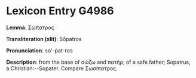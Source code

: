 # Lexicon Entry G4986

**Lemma**: Σώπατρος

**Transliteration (xlit)**: Sṓpatros

**Pronunciation**: so'-pat-ros

**Description**:
from the base of σώζω and πατήρ; of a safe father; Sopatrus, a Christian:--Sopater. Compare Σωσίπατρος.

